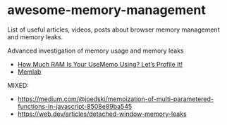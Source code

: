 # awesome-memory-management
List of useful articles, videos, posts about browser memory management and memory leaks.



Advanced investigation of memory usage and memory leaks
- [How Much RAM Is Your UseMemo Using? Let’s Profile It!](https://portal.gitnation.org/contents/how-much-ram-is-your-usememo-using-lets-profile-it)
- [Memlab](https://facebook.github.io/memlab/)


MIXED:
- https://medium.com/@joedski/memoization-of-multi-parametered-functions-in-javascript-8508e89ba545
- https://web.dev/articles/detached-window-memory-leaks

